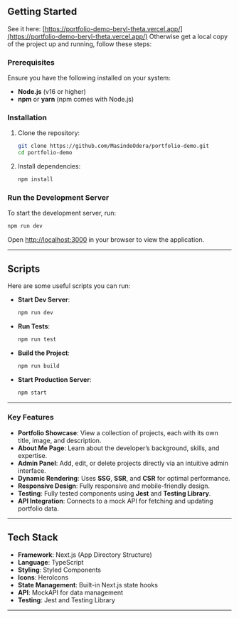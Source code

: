 ## **Getting Started**

See it here: [https://portfolio-demo-beryl-theta.vercel.app/](https://portfolio-demo-beryl-theta.vercel.app/)
Otherwise get a local copy of the project up and running, follow these steps:

### **Prerequisites**
Ensure you have the following installed on your system:
- **Node.js** (v16 or higher)
- **npm** or **yarn** (npm comes with Node.js)

### **Installation**
1. Clone the repository:
   ```bash
   git clone https://github.com/MasindeOdera/portfolio-demo.git
   cd portfolio-demo
   ```

2. Install dependencies:
   ```bash
   npm install
   ```

### **Run the Development Server**
To start the development server, run:
```bash
npm run dev
```

Open [http://localhost:3000](http://localhost:3000) in your browser to view the application.

---

## **Scripts**
Here are some useful scripts you can run:

- **Start Dev Server**:
  ```bash
  npm run dev
  ```
- **Run Tests**:
  ```bash
  npm run test
  ```
- **Build the Project**:
  ```bash
  npm run build
  ```
- **Start Production Server**:
  ```bash
  npm start
  ```

---

### **Key Features**
- **Portfolio Showcase**: View a collection of projects, each with its own title, image, and description.
- **About Me Page**: Learn about the developer’s background, skills, and expertise.
- **Admin Panel**: Add, edit, or delete projects directly via an intuitive admin interface.
- **Dynamic Rendering**: Uses **SSG**, **SSR**, and **CSR** for optimal performance.
- **Responsive Design**: Fully responsive and mobile-friendly design.
- **Testing**: Fully tested components using **Jest** and **Testing Library**.
- **API Integration**: Connects to a mock API for fetching and updating portfolio data.

---

## **Tech Stack**
- **Framework**: Next.js (App Directory Structure)
- **Language**: TypeScript
- **Styling**: Styled Components
- **Icons**: HeroIcons
- **State Management**: Built-in Next.js state hooks
- **API**: MockAPI for data management
- **Testing**: Jest and Testing Library

---
